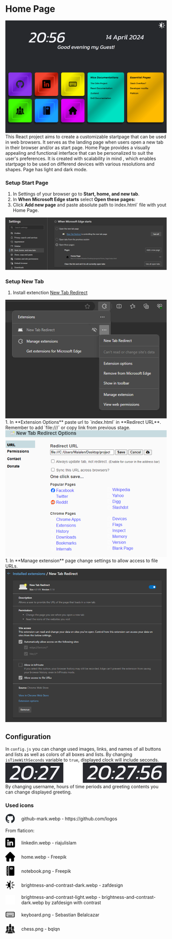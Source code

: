 # Home Page

<img src="readme_files/mode_animation.gif" />
This React project aims to create a customizable startpage that can be used in web browsers. It serves as the landing page when users open a new tab in their browser and/or as start page. Home Page provides a visually appealing and functional interface that can be personalized to suit the user's preferences. It is created with scalability in mind , which enables startpage to be used on differend devices with various resolutions and shapes. Page has light and dark mode.

### Setup Start Page

1. In Settings of your browser go to **Start, home, and new tab**.
2. In **When Microsoft Edge starts** select **Open these pages:**
3. Click **Add new page** and paste absolute path to index.html` file with yout Home Page.

<img src="readme_files/start_page_settings.png">
<!-- <img src="readme_files/start_page_settings.png" width="800"> -->

### Setup New Tab
1. Install extenction [New Tab Redirect](https://chromewebstore.google.com/detail/icpgjfneehieebagbmdbhnlpiopdcmna)
<img src="readme_files/extensions.png">
1. In **Extension Options** paste url to `index.html` in **Redirect URL**. Remember to add `file:///` or copy link from previous stage.
<img src="readme_files/extension_options.png">
1. In **Manage extension** page change settings to allow access to file URLs.
<img src="readme_files/manage_extension.png">

## Configuration
In `config.js` you can change used images, links, and names of all buttons and lists as well as colors of all boxes and lists.
By changing `isTimeWithSeconds` variable to `true`, displayed clock will include seconds.
<img src="readme_files/clock.png" width="600">
By changing username, hours of time periods and greeting contents you can change displayed greeting.

### Used icons
<p style="display:flex; gap:20px; align-items: center;">
<img src="imgs/github-mark.webp" width="30"> github-mark.webp - https://github.com/logos</p>
From flaticon:
<p style="display:flex; gap:20px; align-items: center;">
<img src="imgs/linkedin.webp" width="30"> linkedin.webp - riajulislam</p>
<p style="display:flex; gap:20px; align-items: center;">
<img src="imgs/home.webp" width="30"> home.webp - Freepik</p>
<p style="display:flex; gap:20px; align-items: center;">
<img src="imgs/notebook.png" width="30"> notebook.png - Freepik</p>
<p style="display:flex; gap:20px; align-items: center;">
<img src="imgs/brightness-and-contrast-dark.webp" width="30"> brightness-and-contrast-dark.webp - zafdesign</p>
<p style="display:flex; gap:20px; align-items: center;">
<img src="imgs/brightness-and-contrast-light.webp" width="30"> brightness-and-contrast-light.webp - brightness-and-contrast-dark.webp by zafdesign with contrast</p>
<p style="display:flex; gap:20px; align-items: center;">
<img src="imgs/keyboard.png" width="30"> keyboard.png - Sebastian Belalcazar</p>
<p style="display:flex; gap:20px; align-items: center;">
<img src="imgs/chess.png" width="30"> chess.png - bqlqn</p>
